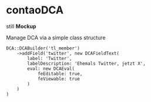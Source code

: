 # contaoDCA

still **Mockup**

Manage DCA via a simple class structure

```
DCA::DCABuilder('tl_member')
    ->addField('twitter', new DCAFieldText(
        label: 'Twitter',
        labelDescription: 'Ehemals Twitter, jetzt X',
        eval: new DCAEval(
            feEditable: true,
            feViewable: true
        )
    )
)
```
